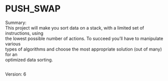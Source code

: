 # PUSH_SWAP
Summary: <br>
This project will make you sort data on a stack, with a limited set of instructions, using <br>
the lowest possible number of actions. To succeed you’ll have to manipulate various <br>
types of algorithms and choose the most appropriate solution (out of many) for an <br>
optimized data sorting. <br>
##
Version: 6
